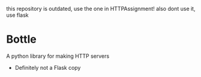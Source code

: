 this repository is outdated, use the one in HTTPAssignment!
also dont use it, use flask

# Bottle
A python library for making HTTP servers
- Definitely not a Flask copy
